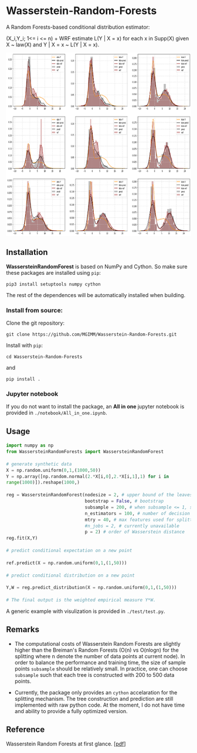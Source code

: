 # Wasserstein-Random-Forests
A Random Forests-based conditional distribution estimator:

(X_i,Y_i; 1<= i <= n) + WRF estimate L(Y | X = x) for each x in Supp(X) given X ~ law(X) and Y | X = x ~ L(Y | X = x).

<img src="fig/multimodal.png" height="500" />


## Installation

**WassersteinRandomForest** is based on NumPy and Cython. So make sure these packages are installed using `pip`:

```
pip3 install setuptools numpy cython
```

The rest of the dependences will be automatically installed when building.


### Install from source:

Clone the git repository:
```
git clone https://github.com/MGIMM/Wasserstein-Random-Forests.git
```
Install with `pip`:

```
cd Wasserstein-Random-Forests
```
and
```
pip install .
```

### Jupyter notebook

If you do not want to install the package, an **All in one** jupyter notebook
is provided in `./notebook/All_in_one.ipynb`.


## Usage


```python
import numpy as np
from WassersteinRandomForests import WassersteinRandomForest  

# generate synthetic data
X = np.random.uniform(0,1,(1000,50))
Y = np.array([np.random.normal(2.*X[i,0],2.*X[i,1],1) for i in
range(1000)]).reshape(1000,)

reg = WassersteinRandomForest(nodesize = 2, # upper bound of the leaves 
                              bootstrap = False, # bootstrap 
                              subsample = 200, # when subsample <= 1, subsample is the resampling rate; when subsample >1, sumbsample = number of sample points for each tree 
                              n_estimators = 100, # number of decision trees
                              mtry = 40, # max features used for splitting
                              #n_jobs = 2, # currently unavailable
                              p = 2) # order of Wasserstein distance
reg.fit(X,Y)

# predict conditional expectation on a new point

ref.predict(X = np.random.uniform(0,1,(1,50)))

# predict conditional distribution on a new point

Y,W = reg.predict_distribution(X = np.random.uniform(0,1,(1,50)))

# The final output is the weighted empirical measure Y*W.

```

A generic example with visulization is provided in `./test/test.py`.

## Remarks

* The computational costs of Wasserstein Random Forests are slightly higher than
  the Breiman's Random Forests (O(n) vs O(nlogn) for the splitting where n denote the number of data points at current node). 
  In order to balance the performance and training time, the size of sample points `subsample` should be relatively small. In practice, one can
  choose `subsample` such that each tree is constructed with 200 to 500 data points.

* Currently, the package only provides an `cython` accelaration for the splitting
  mechanism. The tree construction and prediction are still implemented with raw
  python code. At the moment, I do not have time and ability to provide a fully optimized version.

## Reference

Wasserstein Random Forests at first glance. \[[pdf](https://mgimm.github.io/doc/wrf-try.pdf)\]
